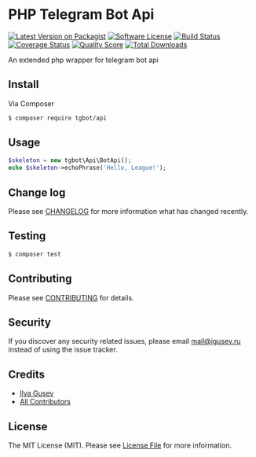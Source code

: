 # PHP Telegram Bot Api

[![Latest Version on Packagist](https://img.shields.io/packagist/v/tgbot/api.svg?style=flat-square)](https://packagist.org/packages/tgbot/api)
[![Software License](https://img.shields.io/badge/license-MIT-brightgreen.svg?style=flat-square)](LICENSE.md)
[![Build Status](https://img.shields.io/travis/tgbot/api/master.svg?style=flat-square)](https://travis-ci.org/tgbot/api)
[![Coverage Status](https://img.shields.io/scrutinizer/coverage/g/tgbot/api.svg?style=flat-square)](https://scrutinizer-ci.com/g/tgbot/api/code-structure)
[![Quality Score](https://img.shields.io/scrutinizer/g/tgbot/api.svg?style=flat-square)](https://scrutinizer-ci.com/g/tgbot/api)
[![Total Downloads](https://img.shields.io/packagist/dt/tgbot/api.svg?style=flat-square)](https://packagist.org/packages/tgbot/api)

An extended php wrapper for telegram bot api

## Install

Via Composer

``` bash
$ composer require tgbot/api
```

## Usage

``` php
$skeleton = new tgbot\Api\BotApi();
echo $skeleton->echoPhrase('Hello, League!');
```

## Change log

Please see [CHANGELOG](CHANGELOG.md) for more information what has changed recently.

## Testing

``` bash
$ composer test
```

## Contributing

Please see [CONTRIBUTING](CONTRIBUTING.md) for details.

## Security

If you discover any security related issues, please email mail@igusev.ru instead of using the issue tracker.

## Credits

- [Ilya Gusev](https://github.com/iGusev)
- [All Contributors](../../contributors)

## License

The MIT License (MIT). Please see [License File](LICENSE.md) for more information.
